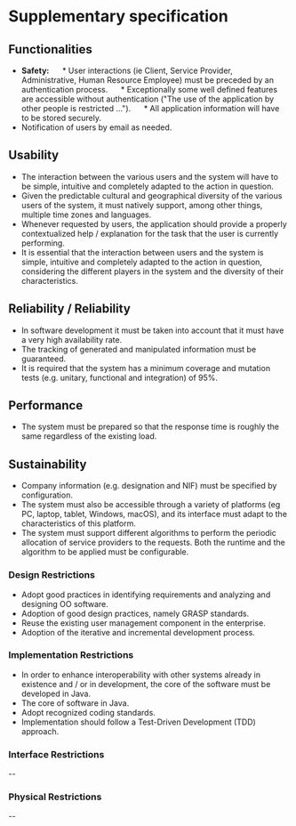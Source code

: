 # Supplementary specification

## Functionalities

-  **Safety:**
     * User interactions (ie Client, Service Provider, Administrative, Human Resource Employee) must be preceded by an authentication process.
     * Exceptionally some well defined features are accessible without authentication ("The use of the application by other people is restricted ...").
     * All application information will have to be stored securely.
- Notification of users by email as needed.

## Usability

* The interaction between the various users and the system will have to be simple, intuitive and completely adapted to the action in question.
* Given the predictable cultural and geographical diversity of the various users of the system, it must natively support, among other things, multiple time zones and languages.
* Whenever requested by users, the application should provide a properly contextualized help / explanation for the task that the user is currently performing.
* It is essential that the interaction between users and the system is simple, intuitive and completely adapted to the action in question, considering the different players in the system and the diversity of their characteristics.

## Reliability / Reliability

* In software development it must be taken into account that it must have a very high availability rate.
* The tracking of generated and manipulated information must be guaranteed.
* It is required that the system has a minimum coverage and mutation tests (e.g. unitary, functional and integration) of 95%.

## Performance

* The system must be prepared so that the response time is roughly the same regardless of the existing load.

## Sustainability

* Company information (e.g. designation and NIF) must be specified by configuration.
* The system must also be accessible through a variety of platforms (eg PC, laptop, tablet, Windows, macOS), and its interface must adapt to the characteristics of this platform.
* The system must support different algorithms to perform the periodic allocation of service providers to the requests. Both the runtime and the algorithm to be applied must be configurable.

### Design Restrictions

* Adopt good practices in identifying requirements and analyzing and designing OO software.
* Adoption of good design practices, namely GRASP standards.
* Reuse the existing user management component in the enterprise.
* Adoption of the iterative and incremental development process.


### Implementation Restrictions

* In order to enhance interoperability with other systems already in existence and / or in development, the core of the software must be developed in Java.
* The core of software in Java.
* Adopt recognized coding standards.
* Implementation should follow a Test-Driven Development (TDD) approach.

### Interface Restrictions

--

### Physical Restrictions

--
